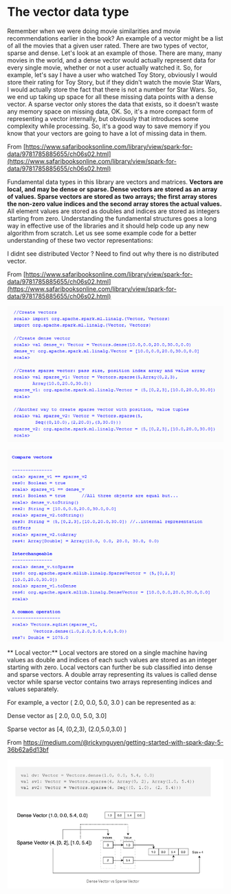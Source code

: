 # The vector data type

Remember when we were doing movie similarities and movie recommendations earlier in the book? An example of a vector might be a list of all the movies that a given user rated. There are two types of vector, sparse and dense. Let's look at an example of those. There are many, many movies in the world, and a dense vector would actually represent data for every single movie, whether or not a user actually watched it. So, for example, let's say I have a user who watched Toy Story, obviously I would store their rating for Toy Story, but if they didn't watch the movie Star Wars, I would actually store the fact that there is not a number for Star Wars. So, we end up taking up space for all these missing data points with a dense vector. A sparse vector only stores the data that exists, so it doesn't waste any memory space on missing data, OK. So, it's a more compact form of representing a vector internally, but obviously that introduces some complexity while processing. So, it's a good way to save memory if you know that your vectors are going to have a lot of missing data in them.

From [https://www.safaribooksonline.com/library/view/spark-for-data/9781785885655/ch06s02.html](https://www.safaribooksonline.com/library/view/spark-for-data/9781785885655/ch06s02.html)

Fundamental data types in this library are vectors and matrices. **Vectors are local, and may be dense or sparse. Dense vectors are stored as an array of values. Sparse vectors are stored as two arrays; the first array stores the non-zero value indices and the second array stores the actual values.** All element values are stored as doubles and indices are stored as integers starting from zero. Understanding the fundamental structures goes a long way in effective use of the libraries and it should help code up any new algorithm from scratch. Let us see some example code for a better understanding of these two vector representations:

I didnt see distributed Vector ? Need to find out why there is no distributed vector.

From [https://www.safaribooksonline.com/library/view/spark-for-data/9781785885655/ch06s02.html](https://www.safaribooksonline.com/library/view/spark-for-data/9781785885655/ch06s02.html)

![](/assets/vector1.png)

![](/assets/vector2.png)

**   Local vector:** Local vectors are stored on a single machine having values as double and indices of each such values are stored as an integer starting with zero. Local vectors can further be sub classified into dense and sparse vectors. A double array representing its values is called dense vector while sparse vector contains two arrays representing indices and values separately.

For example, a vector \( 2.0, 0.0, 5.0, 3.0 \) can be represented as a:

Dense vector as \[ 2.0, 0.0, 5.0, 3.0\]

Sparse vector as \[4, \(0,2,3\), \(2.0,5.0,3.0\) \]

From https://medium.com/@rickynguyen/getting-started-with-spark-day-5-36b62a6d13bf

![](/assets/vect2.png)

